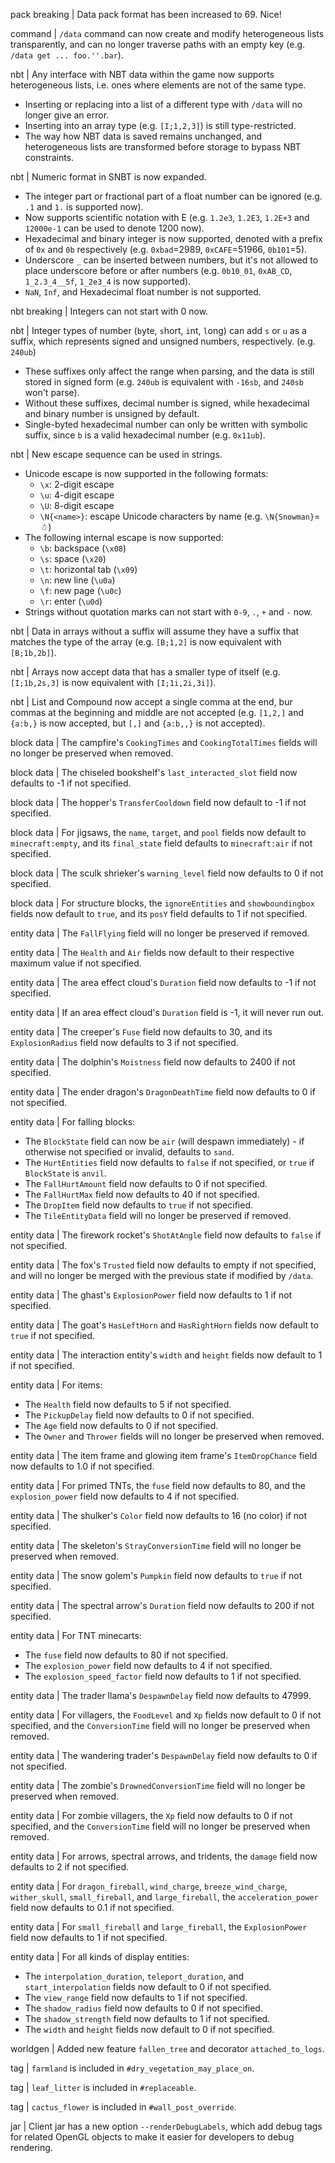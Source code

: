 pack breaking | Data pack format has been increased to 69. Nice!

command | `/data` command can now create and modify heterogeneous lists transparently, and can no longer traverse paths with an empty key (e.g. `/data get ... foo.''.bar`).

nbt | Any interface with NBT data within the game now supports heterogeneous lists, i.e. ones where elements are not of the same type. 
* Inserting or replacing into a list of a different type with `/data` will no longer give an error.
* Inserting into an array type (e.g. `[I;1,2,3]`) is still type-restricted.
* The way how NBT data is saved remains unchanged, and heterogeneous lists are transformed before storage to bypass NBT constraints.

nbt | Numeric format in SNBT is now expanded.
* The integer part or fractional part of a float number can be ignored (e.g. `.1` and `1.` is supported now).
* Now supports scientific notation with E (e.g. `1.2e3`, `​1.2E3`, `1.2E+3` and `12000e-1` can be used to denote 1200 now).
* Hexadecimal and binary integer is now supported, denoted with a prefix of `0x` and `0b` respectively (e.g. `0xbad`=2989, `0xCAFE`=51966, `0b101`=5).
* Underscore `_` can be inserted between numbers, but it's not allowed to place underscore before or after numbers (e.g. `0b10_01`, `0xAB_CD`, `1_2.3_4__5f`, `1_2e3_4` is now supported).
* `NaN`, `Inf`, and Hexadecimal float number is not supported.

nbt breaking | Integers can not start with 0 now.

nbt | Integer types of number (`b`yte, `s`hort, `i`nt, `l`ong) can add `s` or `u` as a suffix, which represents signed and unsigned numbers, respectively. (e.g. `240ub`)
* These suffixes only affect the range when parsing, and the data is still stored in signed form (e.g. `240ub` is equivalent with `-16sb`, and `240sb` won't parse).
* Without these suffixes, decimal number is signed, while hexadecimal and binary number is unsigned by default.
* Single-byted hexadecimal number can only be written with symbolic suffix, since `b` is a valid hexadecimal number (e.g. `0x11ub`).

nbt | New escape sequence can be used in strings.
* Unicode escape is now supported in the following formats:
  * `\x`: 2-digit escape
  * `\u`: 4-digit escape
  * `\U`: 8-digit escape
  * `\N{<name>}`: escape Unicode characters by name (e.g. `\N{Snowman}`=☃)
* The following internal escape is now supported:
  * `\b`: backspace (`\x08`)
  * `\s`: space (`\x20`)
  * `\t`: horizontal tab (`\x09`)
  * `\n`: new line (`\u0a`)
  * `\f`: new page (`\u0c`)
  * `\r`: enter (`\u0d`)
* Strings without quotation marks can not start with `0-9`, `.`, `+` and `-` now.

nbt | Data in arrays without a suffix will assume they have a suffix that matches the type of the array (e.g. `[B;1,2]` is now equivalent with `[B;1b,2b]`).

nbt | Arrays now accept data that has a smaller type of itself (e.g. `[I;1b,2s,3]` is now equivalent with `[I;1i,2i,3i]`).

nbt | List and Compound now accept a single comma at the end, bur commas at the beginning and middle are not accepted (e.g. `[1,2,]` and `{a:b,}` is now accepted, but `[,]` and `{a:b,,}` is not accepted).

block data | The campfire's `CookingTimes` and `CookingTotalTimes` fields will no longer be preserved when removed.

block data | The chiseled bookshelf's `last_interacted_slot` field now defaults to -1 if not specified.

block data | The hopper's `TransferCooldown` field now default to -1 if not specified.

block data | For jigsaws, the `name`, `target`, and `pool` fields now default to `minecraft:empty`, and its `final_state` field defaults to `minecraft:air` if not specified. 

block data | The sculk shrieker's `warning_level` field now defaults to 0 if not specified.

block data | For structure blocks, the `ignoreEntities` and `showboundingbox` fields now default to `true`, and its `posY` field defaults to 1 if not specified.

entity data | The `FallFlying` field will no longer be preserved if removed.

entity data | The `Health` and `Air` fields now default to their respective maximum value if not specified.

entity data | The area effect cloud's `Duration` field now defaults to -1 if not specified. 

entity data | If an area effect cloud's `Duration` field is -1, it will never run out.

entity data | The creeper's `Fuse` field now defaults to 30, and its `ExplosionRadius` field now defaults to 3 if not specified.

entity data | The dolphin's `Moistness` field now defaults to 2400 if not specified.

entity data | The ender dragon's `DragonDeathTime` field now defaults to 0 if not specified.

entity data | For falling blocks:
* The `BlockState` field can now be `air` (will despawn immediately) - if otherwise not specified or invalid, defaults to `sand`.
* The `HurtEntities` field now defaults to `false` if not specified, or `true` if `BlockState` is `anvil`.
* The `FallHurtAmount` field now defaults to 0 if not specified.
* The `FallHurtMax` field now defaults to 40 if not specified.
* The `DropItem` field now defaults to `true` if not specified.
* The `TileEntityData` field will no longer be preserved if removed.

entity data | The firework rocket's `ShotAtAngle` field now defaults to `false` if not specified.

entity data | The fox's `Trusted` field now defaults to empty if not specified, and will no longer be merged with the previous state if modified by `/data`.

entity data | The ghast's `ExplosionPower` field now defaults to 1 if not specified.

entity data | The goat's `HasLeftHorn` and `HasRightHorn` fields now default to `true` if not specified.

entity data | The interaction entity's `width` and `height` fields now default to 1 if not specified.

entity data | For items:
* The `Health` field now defaults to 5 if not specified.
* The `PickupDelay` field now defaults to 0 if not specified.
* The `Age` field now defaults to 0 if not specified.
* The `Owner` and `Thrower` fields will no longer be preserved when removed.

entity data | The item frame and glowing item frame's `ItemDropChance` field now defaults to 1.0 if not specified.

entity data | For primed TNTs, the `fuse` field now defaults to 80, and the `explosion_power` field now defaults to 4 if not specified.

entity data | The shulker's `Color` field now defaults to 16 (no color) if not specified.

entity data | The skeleton's `StrayConversionTime` field will no longer be preserved when removed.

entity data | The snow golem's `Pumpkin` field now defaults to `true` if not specified.

entity data | The spectral arrow's `Duration` field now defaults to 200 if not specified.

entity data | For TNT minecarts:
* The `fuse` field now defaults to 80 if not specified.
* The `explosion_power` field now defaults to 4 if not specified.
* The `explosion_speed_factor` field now defaults to 1 if not specified.

entity data | The trader llama's `DespawnDelay` field now defaults to 47999.

entity data | For villagers, the `FoodLevel` and `Xp` fields now default to 0 if not specified, and the `ConversionTime` field will no longer be preserved when removed.

entity data | The wandering trader's `DespawnDelay` field now defaults to 0 if not specified.

entity data | The zombie's `DrownedConversionTime` field will no longer be preserved when removed.

entity data | For zombie villagers, the `Xp` field now defaults to 0 if not specified, and the `ConversionTime` field will no longer be preserved when removed.

entity data | For arrows, spectral arrows, and tridents, the `damage` field now defaults to 2 if not specified.

entity data | For `dragon_fireball`, `wind_charge`, `breeze_wind_charge`, `wither_skull`, `small_fireball`, and `large_fireball`, the `acceleration_power` field now defaults to 0.1 if not specified.

entity data | For `small_fireball` and `large_fireball`, the `ExplosionPower` field now defaults to 1 if not specified.

entity data | For all kinds of display entities:
* The `interpolation_duration`, `teleport_duration`, and `start_interpolation` fields now default to 0 if not specified.
* The `view_range` field now defaults to 1 if not specified.
* The `shadow_radius` field now defaults to 0 if not specified.
* The `shadow_strength` field now defaults to 1 if not specified.
* The `width` and `height` fields now default to 0 if not specified.

worldgen | Added new feature `fallen_tree` and decorator `attached_to_logs`.

tag | `farmland` is included in `#dry_vegetation_may_place_on`.

tag | `leaf_litter` is included in `#replaceable`.

tag | `cactus_flower` is included in `#wall_post_override`.

jar | Client jar has a new option `--renderDebugLabels`, which add debug tags for related OpenGL objects to make it easier for developers to debug rendering.
